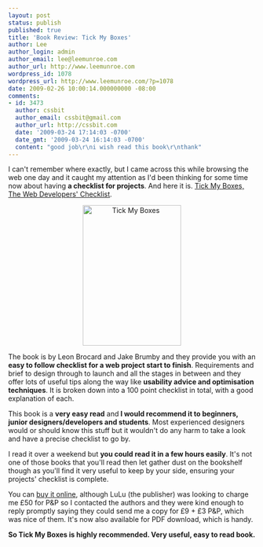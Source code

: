 ```yaml
---
layout: post
status: publish
published: true
title: 'Book Review: Tick My Boxes'
author: Lee
author_login: admin
author_email: lee@leemunroe.com
author_url: http://www.leemunroe.com
wordpress_id: 1078
wordpress_url: http://www.leemunroe.com/?p=1078
date: 2009-02-26 10:00:14.000000000 -08:00
comments:
- id: 3473
  author: cssbit
  author_email: cssbit@gmail.com
  author_url: http://cssbit.com
  date: '2009-03-24 17:14:03 -0700'
  date_gmt: '2009-03-24 16:14:03 -0700'
  content: "good job\r\ni wish read this book\r\nthank"
---
```

I can't remember where exactly, but I came across this while browsing the web one day and it caught my attention as I'd been thinking for some time now about having <strong>a checklist for projects</strong>. And here it is. <a href="http://www.tickmyboxes.com/">Tick My Boxes, The Web Developers' Checklist</a>.

<div style="text-align:center;"><a href="http://www.leemunroe.com/tick-my-boxes"><img src="http://www.leemunroe.com/wp-content/uploads/book-cover.png" alt="Tick My Boxes" border="0" width="200" height="286" /></a></div>

<!--more-->

The book is by Leon Brocard and Jake Brumby and they provide you with an <strong>easy to follow checklist for a web project start to finish</strong>. Requirements and brief to design through to launch and all the stages in between and they offer lots of useful tips along the way like <strong>usability advice and optimisation techniques</strong>. It is broken down into a 100 point checklist in total, with a good explanation of each.

This book is a <strong>very easy read</strong> and<strong> I would recommend it to beginners, junior designers/developers and students</strong>. Most experienced designers would or should know this stuff but it wouldn't do any harm to take a look and have a precise checklist to go by. 

I read it over a weekend but <strong>you could read it in a few hours easily</strong>. It's not one of those books that you'll read then let gather dust on the bookshelf though as you'll find it very useful to keep by your side, ensuring your projects' checklist is complete.

You can <a href="http://www.tickmyboxes.com/">buy it online</a>, although LuLu (the publisher) was looking to charge me £50 for P&amp;P so I contacted the authors and they were kind enough to reply promptly saying they could send me a copy for £9 + £3 P&amp;P, which was nice of them. It's now also available for PDF download, which is handy.

<strong>So Tick My Boxes is highly recommended. Very useful, easy to read book.</strong>
